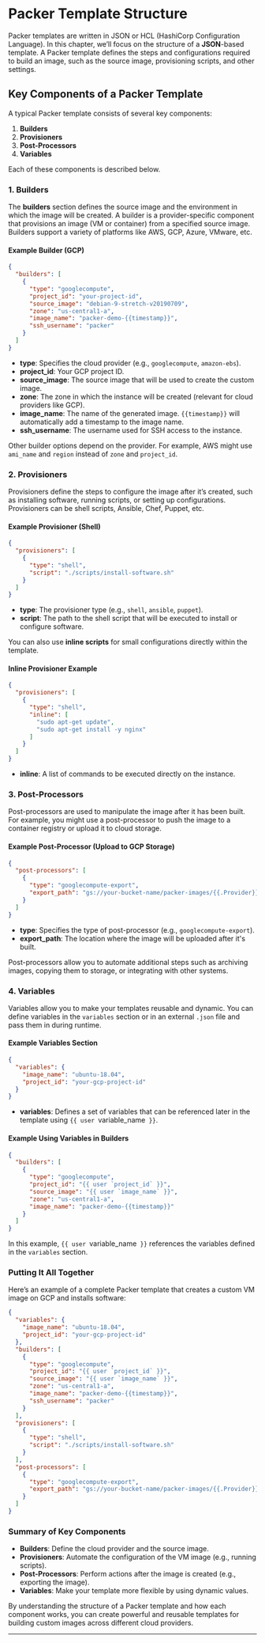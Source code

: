 # Packer Template Structure

Packer templates are written in JSON or HCL (HashiCorp Configuration Language). In this chapter, we’ll focus on the structure of a **JSON**-based template. A Packer template defines the steps and configurations required to build an image, such as the source image, provisioning scripts, and other settings.

## Key Components of a Packer Template

A typical Packer template consists of several key components:
1. **Builders**
2. **Provisioners**
3. **Post-Processors**
4. **Variables**

Each of these components is described below.

### 1. Builders

The **builders** section defines the source image and the environment in which the image will be created. A builder is a provider-specific component that provisions an image (VM or container) from a specified source image. Builders support a variety of platforms like AWS, GCP, Azure, VMware, etc.

#### Example Builder (GCP)
```json
{
  "builders": [
    {
      "type": "googlecompute",
      "project_id": "your-project-id",
      "source_image": "debian-9-stretch-v20190709",
      "zone": "us-central1-a",
      "image_name": "packer-demo-{{timestamp}}",
      "ssh_username": "packer"
    }
  ]
}
```
- **type**: Specifies the cloud provider (e.g., `googlecompute`, `amazon-ebs`).
- **project_id**: Your GCP project ID.
- **source_image**: The source image that will be used to create the custom image.
- **zone**: The zone in which the instance will be created (relevant for cloud providers like GCP).
- **image_name**: The name of the generated image. `{{timestamp}}` will automatically add a timestamp to the image name.
- **ssh_username**: The username used for SSH access to the instance.

Other builder options depend on the provider. For example, AWS might use `ami_name` and `region` instead of `zone` and `project_id`.

### 2. Provisioners

Provisioners define the steps to configure the image after it’s created, such as installing software, running scripts, or setting up configurations. Provisioners can be shell scripts, Ansible, Chef, Puppet, etc.

#### Example Provisioner (Shell)
```json
{
  "provisioners": [
    {
      "type": "shell",
      "script": "./scripts/install-software.sh"
    }
  ]
}
```
- **type**: The provisioner type (e.g., `shell`, `ansible`, `puppet`).
- **script**: The path to the shell script that will be executed to install or configure software.

You can also use **inline scripts** for small configurations directly within the template.

#### Inline Provisioner Example
```json
{
  "provisioners": [
    {
      "type": "shell",
      "inline": [
        "sudo apt-get update",
        "sudo apt-get install -y nginx"
      ]
    }
  ]
}
```
- **inline**: A list of commands to be executed directly on the instance.

### 3. Post-Processors

Post-processors are used to manipulate the image after it has been built. For example, you might use a post-processor to push the image to a container registry or upload it to cloud storage.

#### Example Post-Processor (Upload to GCP Storage)
```json
{
  "post-processors": [
    {
      "type": "googlecompute-export",
      "export_path": "gs://your-bucket-name/packer-images/{{.Provider}}/{{.BuildName}}.tar"
    }
  ]
}
```
- **type**: Specifies the type of post-processor (e.g., `googlecompute-export`).
- **export_path**: The location where the image will be uploaded after it's built.

Post-processors allow you to automate additional steps such as archiving images, copying them to storage, or integrating with other systems.

### 4. Variables

Variables allow you to make your templates reusable and dynamic. You can define variables in the `variables` section or in an external `.json` file and pass them in during runtime.

#### Example Variables Section
```json
{
  "variables": {
    "image_name": "ubuntu-18.04",
    "project_id": "your-gcp-project-id"
  }
}
```
- **variables**: Defines a set of variables that can be referenced later in the template using `{{ user `variable_name` }}`.

#### Example Using Variables in Builders
```json
{
  "builders": [
    {
      "type": "googlecompute",
      "project_id": "{{ user `project_id` }}",
      "source_image": "{{ user `image_name` }}",
      "zone": "us-central1-a",
      "image_name": "packer-demo-{{timestamp}}"
    }
  ]
}
```
In this example, `{{ user `variable_name` }}` references the variables defined in the `variables` section.

### Putting It All Together

Here’s an example of a complete Packer template that creates a custom VM image on GCP and installs software:

```json
{
  "variables": {
    "image_name": "ubuntu-18.04",
    "project_id": "your-gcp-project-id"
  },
  "builders": [
    {
      "type": "googlecompute",
      "project_id": "{{ user `project_id` }}",
      "source_image": "{{ user `image_name` }}",
      "zone": "us-central1-a",
      "image_name": "packer-demo-{{timestamp}}",
      "ssh_username": "packer"
    }
  ],
  "provisioners": [
    {
      "type": "shell",
      "script": "./scripts/install-software.sh"
    }
  ],
  "post-processors": [
    {
      "type": "googlecompute-export",
      "export_path": "gs://your-bucket-name/packer-images/{{.Provider}}/{{.BuildName}}.tar"
    }
  ]
}
```

### Summary of Key Components
- **Builders**: Define the cloud provider and the source image.
- **Provisioners**: Automate the configuration of the VM image (e.g., running scripts).
- **Post-Processors**: Perform actions after the image is created (e.g., exporting the image).
- **Variables**: Make your template more flexible by using dynamic values.

By understanding the structure of a Packer template and how each component works, you can create powerful and reusable templates for building custom images across different cloud providers.

---
